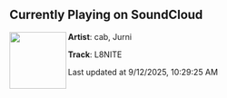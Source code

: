 ## Currently Playing on SoundCloud

[<img align="left" width="100" src="https://i1.sndcdn.com/artworks-tJFKkVYt6V0WOkyo-jO1pYA-t500x500.jpg">](https://soundcloud.com/cabxdm/l8nite)

**Artist**: cab, Jurni 

**Track**: L8NITE

Last updated at 9/12/2025, 10:29:25 AM
